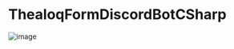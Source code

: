# ThealoqFormDiscordBotCSharp

  ![image](https://github.com/Thealoq/ThealoqFormDiscordBotCSharp/assets/79800238/be0e42ba-0e85-4cf5-9f77-60e357e76555)
